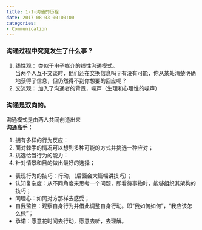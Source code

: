 ```yaml
---
title: 1-1-沟通的历程
date: 2017-08-03 00:00:00
categories:
- Communication
---
```

### 沟通过程中究竟发生了什么事？
1.  线性观：
类似于电子媒介的线性沟通模式。  
当两个人互不交谈时，他们还在交换信息吗？有没有可能，你从某处清楚明确地获得了信息，但仍然得不到你想要的回应呢？   
2. 交流观：
加入了沟通者的背景，噪声（生理和心理性的噪声）

### 沟通是双向的。
沟通模式是由两人共同创造出来  
**沟通高手：**

1. 拥有多样的行为反应：
2. 面对棘手的情况可以想到多种可能的方式并挑选一种应对；
3. 挑选恰当行为的能力：
4. 针对情景和目的做出最好的选择；

- 表现行为的技巧：行动，（后面会大篇幅讲技巧）；  
- 认知复杂度：从不同角度来思考一个问题，即看待事物时，能够组织其架构的技巧；  
- 同理心：如同对方那样去感受；  
- 自我监控：观察自身行为并借此调整自身行动。即“我如何如何”，“我应该怎么做”；  
- 承诺：愿意花时间去行动，愿意去听，去理解。  
